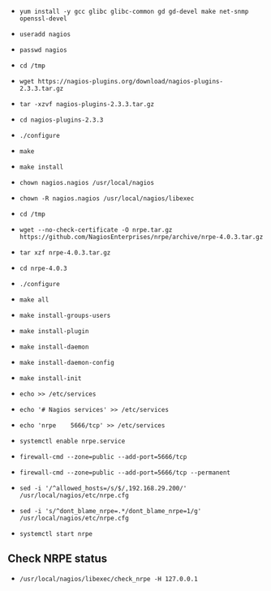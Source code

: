- ```yum install -y gcc glibc glibc-common gd gd-devel make net-snmp openssl-devel```

- ```useradd nagios ```
- ```passwd nagios```

- ```cd /tmp```
- ```wget https://nagios-plugins.org/download/nagios-plugins-2.3.3.tar.gz```

- ```tar -xzvf nagios-plugins-2.3.3.tar.gz```
- ```cd nagios-plugins-2.3.3```
- ```./configure```
- ```make```
- ```make install```
- ```chown nagios.nagios /usr/local/nagios```
- ```chown -R nagios.nagios /usr/local/nagios/libexec```


- ```cd /tmp```
- ```wget --no-check-certificate -O nrpe.tar.gz https://github.com/NagiosEnterprises/nrpe/archive/nrpe-4.0.3.tar.gz```
- ```tar xzf nrpe-4.0.3.tar.gz```
- ```cd nrpe-4.0.3```
- ```./configure```
- ```make all```
- ```make install-groups-users```
- ```make install-plugin```
- ```make install-daemon```
- ```make install-daemon-config```
- ```make install-init```

- ```echo >> /etc/services```
- ```echo '# Nagios services' >> /etc/services```
- ```echo 'nrpe    5666/tcp' >> /etc/services```

- ```systemctl enable nrpe.service```

- ```firewall-cmd --zone=public --add-port=5666/tcp```
- ```firewall-cmd --zone=public --add-port=5666/tcp --permanent```

- ```sed -i '/^allowed_hosts=/s/$/,192.168.29.200/' /usr/local/nagios/etc/nrpe.cfg```
- ```sed -i 's/^dont_blame_nrpe=.*/dont_blame_nrpe=1/g' /usr/local/nagios/etc/nrpe.cfg```

- ```systemctl start nrpe```

## Check NRPE status

- ```/usr/local/nagios/libexec/check_nrpe -H 127.0.0.1```
